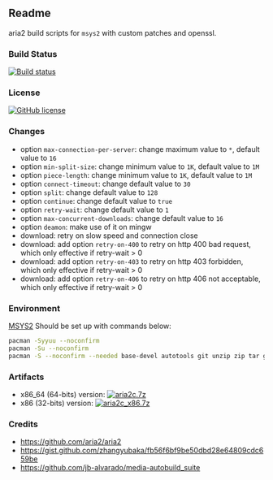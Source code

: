 ## Readme
aria2 build scripts for `msys2` with custom patches and openssl.

### Build Status
[![Build status](https://ci.appveyor.com/api/projects/status/fndjci8g5f71gf6l?svg=true)](https://ci.appveyor.com/project/myfreeer/aria2-build-msys2)

### License
[![GitHub license](https://img.shields.io/github/license/myfreeer/aria2-build-msys2.svg)](LICENSE) 

### Changes
* option `max-connection-per-server`: change maximum value to `*`, default value to `16`
* option `min-split-size`: change minimum value to `1K`, default value to `1M`
* option `piece-length`: change minimum value to `1K`, default value to `1M`
* option `connect-timeout`: change default value to `30`
* option `split`: change default value to `128`
* option `continue`: change default value to `true`
* option `retry-wait`: change default value to `1`
* option `max-concurrent-downloads`: change default value to `16`
* option `deamon`: make use of it on mingw
* download: retry on slow speed and connection close
* download: add option `retry-on-400` to retry on http 400 bad request, which only effective if retry-wait > 0
* download: add option `retry-on-403` to retry on http 403 forbidden, which only effective if retry-wait > 0
* download: add option `retry-on-406` to retry on http 406 not acceptable, which only effective if retry-wait > 0

### Environment 
[MSYS2](http://www.msys2.org/)
Should be set up with commands below:
```sh
pacman -Syyuu --noconfirm
pacman -Su --noconfirm
pacman -S --noconfirm --needed base-devel autotools git unzip zip tar gettext-devel
```

### Artifacts
* x86_64 (64-bits) version: [![aria2c.7z](https://img.shields.io/badge/download-aria2c.7z-brightgreen.svg)](https://ci.appveyor.com/api/projects/myfreeer/aria2-build-msys2/artifacts/aria2c.7z)
* x86 (32-bits) version: [![aria2c_x86.7z](https://img.shields.io/badge/download-aria2c_x86.7z-brightgreen.svg)](https://ci.appveyor.com/api/projects/myfreeer/aria2-build-msys2/artifacts/aria2c_x86.7z)

### Credits
* https://github.com/aria2/aria2
* https://gist.github.com/zhangyubaka/fb56f6bf9be50dbd28e64809cdc659be
* https://github.com/jb-alvarado/media-autobuild_suite
